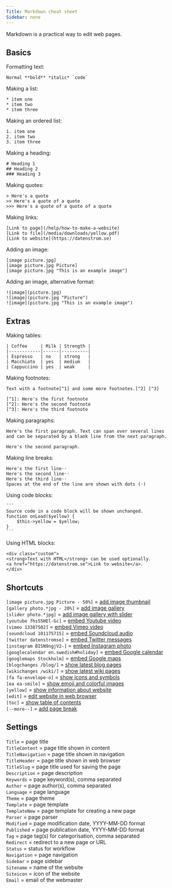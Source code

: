 ```yaml
---
Title: Markdown cheat sheet
Sidebar: none
---
```

Markdown is a practical way to edit web pages.

## Basics

Formatting text:

    Normal **bold** *italic* `code`

Making a list:

    * item one
    * item two
    * item three

Making an ordered list:

    1. item one
    2. item two
    3. item three

Making a heading:

    # Heading 1
    ## Heading 2
    ### Heading 3

Making quotes:

    > Here's a quote
    >> Here's a quote of a quote
    >>> Here's a quote of a quote of a quote

Making links:

    [Link to page](/help/how-to-make-a-website)  
    [Link to file](/media/downloads/yellow.pdf)  
    [Link to website](https://datenstrom.se)  

Adding an image:

    [image picture.jpg]
    [image picture.jpg Picture]
    [image picture.jpg "This is an example image"]

Adding an image, alternative format:

    ![image](picture.jpg)
    ![image](picture.jpg "Picture")
    ![image](picture.jpg "This is an example image")

## Extras

Making tables:

    | Coffee     | Milk | Strength |
    |------------|------|----------|
    | Espresso   | no   | strong   |
    | Macchiato  | yes  | medium   |
    | Cappuccino | yes  | weak     |

Making footnotes:

    Text with a footnote[^1] and some more footnotes.[^2] [^3]
    
    [^1]: Here's the first footnote
    [^2]: Here's the second footnote
    [^3]: Here's the third footnote

Making paragraphs:

    Here's the first paragraph. Text can span over several lines
    and can be separated by a blank line from the next paragraph.

    Here's the second paragraph.

Making line breaks:

    Here's the first line⋅⋅
    Here's the second line⋅⋅
    Here's the third line⋅⋅
    Spaces at the end of the line are shown with dots (⋅)

Using code blocks:

    ```
    Source code in a code block will be shown unchanged.
    function onLoad($yellow) {
        $this->yellow = $yellow;
    }
    ```

Using HTML blocks:

    <div class="custom">
    <strong>Text with HTML</strong> can be used optionally.
    <a href="https://datenstrom.se">Link to website</a>.
    </div>

## Shortcuts

`[image picture.jpg Picture - 50%]` = [add image thumbnail](https://github.com/datenstrom/yellow-plugins/tree/master/image)  
`[gallery photo.*jpg - 20%]` = [add image gallery](https://github.com/datenstrom/yellow-plugins/tree/master/gallery)  
`[slider photo.*jpg]` = [add image gallery with slider](https://github.com/datenstrom/yellow-plugins/tree/master/slider)  
`[youtube fhs55HEl-Gc]` = [embed Youtube video](https://github.com/datenstrom/yellow-plugins/tree/master/youtube)  
`[vimeo 13387502]` = [embed Vimeo video](https://github.com/datenstrom/yellow-plugins/tree/master/vimeo)  
`[soundcloud 101175715]` = [embed Soundcloud audio](https://github.com/datenstrom/yellow-plugins/tree/master/soundcloud)  
`[twitter datenstromse]` = [embed Twitter messages](https://github.com/datenstrom/yellow-plugins/tree/master/twitter)  
`[instagram BISN9ngjV2-]` = [embed Instagram photo](https://github.com/datenstrom/yellow-plugins/tree/master/instagram)  
`[googlecalendar en.swedish#holiday]` = [embed Google calendar](https://github.com/datenstrom/yellow-plugins/tree/master/googlecalendar)  
`[googlemaps Stockholm]` = [embed Google maps](https://github.com/datenstrom/yellow-plugins/tree/master/googlemaps)  
`[blogchanges /blog/]` = [show latest blog pages](https://github.com/datenstrom/yellow-plugins/tree/master/blog)  
`[wikichanges /wiki/]` = [show latest wiki pages](https://github.com/datenstrom/yellow-plugins/tree/master/wiki)  
`[fa fa-envelope-o]` = [show icons and symbols](https://github.com/datenstrom/yellow-plugins/tree/master/fontawesome)  
`[ea ea-smile]` = [show emoji and colorful images](https://github.com/datenstrom/yellow-plugins/tree/master/emojiawesome)  
`[yellow]` = [show information about website](https://github.com/datenstrom/yellow-plugins/tree/master/core)  
`[edit]` = [edit website in web browser](https://github.com/datenstrom/yellow-plugins/tree/master/edit)  
`[toc]` = [show table of contents](https://github.com/datenstrom/yellow-plugins/tree/master/toc)  
`[--more--]` = [add page break](https://github.com/datenstrom/yellow-plugins/tree/master/blog) 

## Settings

`Title` = page title  
`TitleContent` = page title shown in content  
`TitleNavigation` = page title shown in navigation  
`TitleHeader` = page title shown in web browser  
`TitleSlug` = page title used for saving the page  
`Description` = page description  
`Keywords` = page keyword(s), comma separated  
`Author` = page author(s), comma separated  
`Language` = page language  
`Theme` = page theme  
`Template` = page template  
`TemplateNew` = page template for creating a new page  
`Parser` = page parser  
`Modified` = page modification date, YYYY-MM-DD format  
`Published` = page publication date, YYYY-MM-DD format  
`Tag` = page tag(s) for categorisation, comma separated  
`Redirect` = redirect to a new page or URL  
`Status` = status for workflow  
`Navigation` = page navigation  
`Sidebar` = page sidebar  
`Sitename` = name of the website  
`Siteicon` = icon of the website  
`Email` = email of the webmaster  
